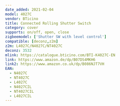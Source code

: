 ```yaml
---
date_added: 2021-02-04
model: 4027C
vendor: BTicino
title: Connected Rolling Shutter Switch
category: cover
supports: on/off, open, close
zigbeemodel: ['Shutter SW with level control']
compatible: [deconz,z2m]
z2m: L4027C/N4027C/NT4027C
deconz: 3532
mlink: https://catalogue.bticino.com/BTI-K4027C-EN
link: https://www.amazon.de/dp/B07DS4MKH6
link2: https://www.amazon.co.uk/dp/B086NJT7VH
EAN:
  - N4027C 
  - NT4027C 
  - L4027C
  - N4027CIL 
  - NT4027CIL 
  - L4027CIL
---
```

